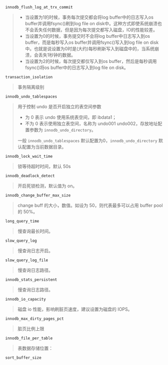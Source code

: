 ```innodb_flush_log_at_trx_commit```
> * 当设置为1的时候，事务每次提交都会将log buffer中的日志写入os buffer并调用fsync()刷到log file on disk中。这种方式即使系统崩溃也不会丢失任何数据，但是因为每次提交都写入磁盘，IO的性能较差。
> * 当设置为0的时候，事务提交时不会将log buffer中日志写入到os buffer，而是每秒写入os buffer并调用fsync()写入到log file on disk中。也就是说设置为0时是(大约)每秒刷新写入到磁盘中的，当系统崩溃，会丢失1秒钟的数据。
> * 当设置为2的时候，每次提交都仅写入到os buffer，然后是每秒调用fsync()将os buffer中的日志写入到log file on disk。

```transaction_isolation```
> 事务隔离级别

```innodb_undo_tablespaces```
> 用于控制 undo 是否开启独立的表空间参数
> * 为 0 表示 undo 使用系统表空间，即 ibdata1；
> * 不为 0 表示使用独立表空间，名称为 undo001 undo002，存放地址配置参数为 ```innodb_undo_directory```。
>
> 一般 ```innodb_undo_tablespaces``` 默认配置为0，```innodb_undo_directory``` 默认配置为当前数据目录。

```innodb_lock_wait_time```
> 锁等待超时时间，默认 50s

```innodb_deadlock_detect```
> 开启死锁检测，默认值为 on。

```innodb_change_buffer_max_size```
> change buff 的大小，数值。如设为 50，则代表最多可以占用 buffer pool 的 50%。

```long_query_time```
> 慢查询最长时间。

```slow_query_log```
> 慢查询日志开启。

```slow_query_log_file```
> 慢查询日志路径。

```innodb_stats_persistent```
> 慢查询日志路径。

```innodb_io_capacity```
> 磁盘 io 性能，影响刷脏页速度，建议设置为磁盘的 IOPS。

```innodb_max_dirty_pages_pct```
> 脏页比例上限

```innodb_file_per_table```
> 表数据存储位置：

```sort_buffer_size```
> 